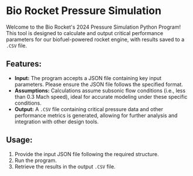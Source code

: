 # Bio Rocket Pressure Simulation

Welcome to the Bio Rocket's 2024 Pressure Simulation Python Program! This tool is designed to calculate and output critical performance parameters for our biofuel-powered rocket engine, with results saved to a `.CSV` file.

## Features:
- **Input:** The program accepts a JSON file containing key input parameters. Please ensure the JSON file follows the specified format.
- **Assumptions:** Calculations assume subsonic flow conditions (i.e., less than 0.3 Mach speed), ideal for accurate modeling under these specific conditions.
- **Output:** A `.CSV` file containing critical pressure data and other performance metrics is generated, allowing for further analysis and integration with other design tools.

## Usage:
1. Provide the input JSON file following the required structure.
2. Run the program.
3. Retrieve the results in the output `.CSV` file.
